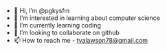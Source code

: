 - 👋 Hi, I’m @pgkysfm
- 👀 I’m interested in learning about computer science
- 🌱 I’m currently learning coding
- 💞️ I’m looking to collaborate on github
- 📫 How to reach me - tyalawson78@gmail.com

<!---
pgkysfm/pgkysfm is a ✨ special ✨ repository because its `README.md` (this file) appears on your GitHub profile.
You can click the Preview link to take a look at your changes.
--->
